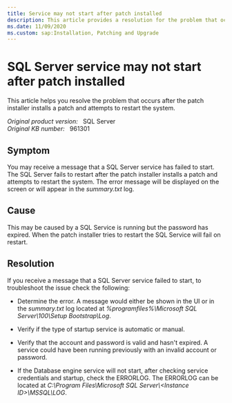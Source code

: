 ```yaml
---
title: Service may not start after patch installed
description: This article provides a resolution for the problem that occurs after the patch installer installs a patch and attempts to restart the system.
ms.date: 11/09/2020
ms.custom: sap:Installation, Patching and Upgrade
---
```

# SQL Server service may not start after patch installed

This article helps you resolve the problem that occurs after the patch installer installs a patch and attempts to restart the system.

_Original product version:_ &nbsp; SQL Server  
_Original KB number:_ &nbsp; 961301

## Symptom

You may receive a message that a SQL Server service has failed to start. The SQL Server fails to restart after the patch installer installs a patch and attempts to restart the system. The error message will be displayed on the screen or will appear in the *summary.txt* log.

## Cause

This may be caused by a SQL Service is running but the password has expired. When the patch installer tries to restart the SQL Service will fail on restart.

## Resolution

If you receive a message that a SQL Server service failed to start, to troubleshoot the issue check the following:

- Determine the error. A message would either be shown in the UI or in the *summary.txt* log located at *%programfiles%\Microsoft SQL Server\100\Setup Bootstrap\Log*.

- Verify if the type of startup service is automatic or manual.

- Verify that the account and password is valid and hasn't expired. A service could have been running previously with an invalid account or password.

- If the Database engine service will not start, after checking service credentials and startup, check the ERRORLOG. The ERRORLOG can be located at *C:\Program Files\Microsoft SQL Server\\\<Instance ID>\MSSQL\LOG*.
